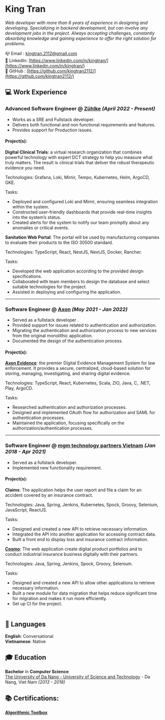 # King Tran

_Web developer with more than 6 years of experience in designing and developing. Specializing in backend development, but can involve any development jobs in the project. Always accepting challenges, constantly absorbing knowledge and gaining experience to offer the right solution for problems._ <br/>

📪 Email : [kingtran.2112@gmail.com](kingtran.2112@gmail.com) <br/>
🔗 LinkedIn: [https://www.linkedin.com/in/kingtran/](https://www.linkedin.com/in/kingtran/) <br/>
🔗 GitHub : [https://github.com/kingtran2112/](https://github.com/kingtran2112/) <br/>

## 💻 Work Experience

### Advanced Software Engineer @ [Zühlke](https://www.zuehlke.com/en) _(April 2022 - Present)_ <br/>

- Works as a SRE and Fullstack developer.
- Delivers both functional and non functional requirements and features.
- Provides support for Production issues.

#### Project(s):

**Digital Clinical Trials**: a virtual research organization that combines powerful technology with expert DCT strategy to help you measure what truly matters. The result is clinical trials that deliver the robust therapeutic evidence you need.

Technologies: Grafana, Loki, Mimir, Tempo, Kubernetes, Helm, ArgoCD, GKE.

Tasks:

- Deployed and configured Loki and Mimir, ensuring seamless integration within the system.
- Constructed user-friendly dashboards that provide real-time insights into the system’s status.
- Created alerts for the system to notify our team promptly about any anomalies or critical events.

**Sanitation Web Portal**: The portal will be used by manufacturing companies to evaluate their products to the ISO 30500 standard.

Technologies: TypeScript, React, NestJS, NextJS, Docker, Rancher.

Tasks:

- Developed the web application according to the provided design specifications.
- Collaborated with team members to design the database and select suitable technologies for the project.
- Assisted in deploying and configuring the application.

<hr>

### Software Engineer @ [Axon](https://www.axon.com/) _(May 2021 - Jan 2022)_ <br/>

- Served as a fullstack developer .
- Provided support for issues related to authentication and authorization.
- Migrating the authentication and authorization process to new services from the original monolithic application.
- Documented the design of the authentication process.

#### Project(s):

**[Axon Evidence](https://www.axon.com/products/axon-evidence)**: the premier Digital Evidence Management System for law enforcement. It provides a secure, centralized, cloud-based solution for storing, managing, investigating, and sharing digital evidence.

Technologies: TypeScript, React, Kubernetes, Scala, ZIO, Java, C, .NET, Play, ArgoCD.

Tasks:

- Researched authentication and authorization processes.
- Designed and implemented OAuth flow for authorization and SAML for authentication processes.
- Maintained the application, focusing specifically on the authorization/authentication processes.

<hr>

### Software Engineer @ [mgm technology partners Vietnam](https://www.mgm-tp.com/) _(Jan 2018 - Apr 2021)_ <br/>

- Served as a fullstack developer.
- Implemented new functionality requirement.

#### Project(s):

**Claims**: The application helps the user report and file a claim for an accident covered by an insurance contract.

Technologies: Java, Spring, Jenkins, Kubernetes, Spock, Groovy, Selenium, JavaScript, ReactJS.

Tasks:

- Designed and created a new API to retrieve necessary information.
- Integrated the API into another application for accessing contract data.
- Built a front end to display loss and insurance contract information.

**[Cosmo](https://www.mgm-tp.com/insurance.html)**: The web application create digital product portfolios and to conduct industrial insurance business digitally with their partners.

Technologies: Java, Spring, Jenkins, Spock, Groovy, Selenium.

Tasks:

- Designed and created a new API to allow other applications to retrieve necessary information.
- Built a new module for data migration that helps reduce significant time for migration and makes it run more efficiently.
- Set up CI for the project.
  <br/><br/>

## 💬 Languages

**English**: Conversational<br/>
**Vietnamese**: Native <br/>

## 🎓 Education

**Bachelor** in **Computer Science**<br/>
[The University of Da Nang - University of Science and Technology](https://dut.udn.vn/) - Da Nang, Viet Nam _(2013 - 2018)_

## 📚 Certifications:

**[Algorithmic Toolbox](https://www.coursera.org/learn/algorithmic-toolbox)**
